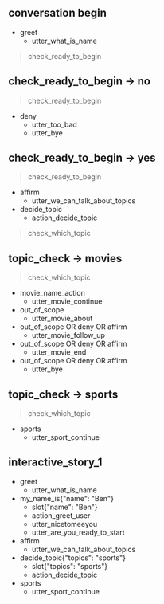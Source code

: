 ## conversation begin
* greet
    - utter_what_is_name
> check_ready_to_begin

## check_ready_to_begin -> no
> check_ready_to_begin
* deny
    - utter_too_bad
    - utter_bye

## check_ready_to_begin -> yes
> check_ready_to_begin
* affirm
    - utter_we_can_talk_about_topics
* decide_topic
    - action_decide_topic
> check_which_topic

## topic_check -> movies
> check_which_topic
* movie_name_action
    - utter_movie_continue
* out_of_scope
    - utter_movie_about
* out_of_scope OR deny OR affirm
    - utter_movie_follow_up
* out_of_scope OR deny OR affirm
    - utter_movie_end
* out_of_scope OR deny OR affirm
    - utter_bye
    
## topic_check -> sports
> check_which_topic
* sports
    - utter_sport_continue

## interactive_story_1
* greet
    - utter_what_is_name
* my_name_is{"name": "Ben"}
    - slot{"name": "Ben"}
    - action_greet_user
    - utter_nicetomeeyou
    - utter_are_you_ready_to_start
* affirm
    - utter_we_can_talk_about_topics
* decide_topic{"topics": "sports"}
    - slot{"topics": "sports"}
    - action_decide_topic
* sports
    - utter_sport_continue